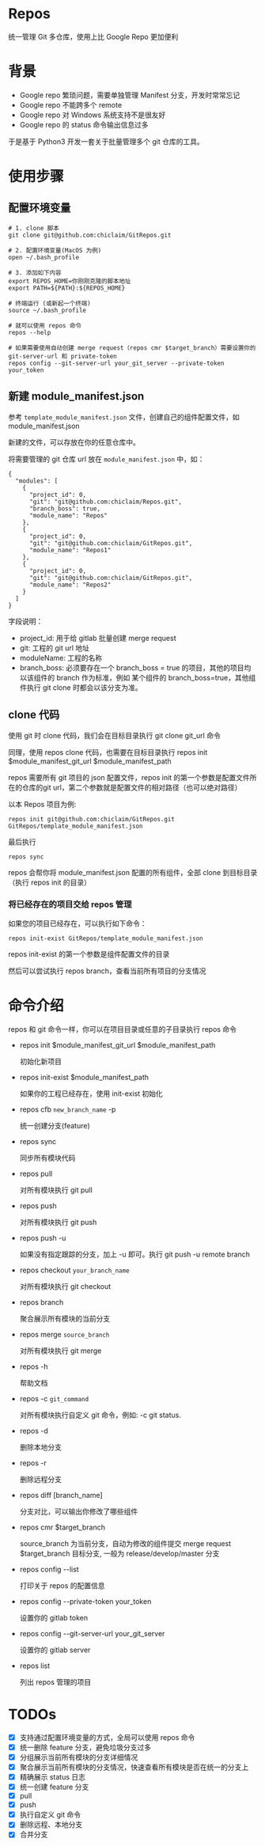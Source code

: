 # Repos
统一管理 Git 多仓库，使用上比 Google Repo 更加便利

# 背景
- Google repo 繁琐问题，需要单独管理 Manifest 分支，开发时常常忘记
- Google repo 不能跨多个 remote
- Google repo 对 Windows 系统支持不是很友好
- Google repo 的 status 命令输出信息过多

于是基于 Python3 开发一套关于批量管理多个 git 仓库的工具。


# 使用步骤

## 配置环境变量

```
# 1. clone 脚本
git clone git@github.com:chiclaim/GitRepos.git

# 2. 配置环境变量(MacOS 为例)
open ~/.bash_profile

# 3. 添加如下内容
export REPOS_HOME=你刚刚克隆的脚本地址
export PATH=${PATH}:${REPOS_HOME}

# 终端运行 (或新起一个终端)
source ~/.bash_profile

# 就可以使用 repos 命令
repos --help

# 如果需要使用自动创建 merge request（repos cmr $target_branch）需要设置你的 git-server-url 和 private-token
repos config --git-server-url your_git_server --private-token your_token

```


## 新建 module_manifest.json

参考 `template_module_manifest.json` 文件，创建自己的组件配置文件，如 module_manifest.json

新建的文件，可以存放在你的任意仓库中。

将需要管理的 git 仓库 url 放在 `module_manifest.json` 中，如：

```
{
  "modules": [
    {
      "project_id": 0,
      "git": "git@github.com:chiclaim/Repos.git",
      "branch_boss": true,
      "module_name": "Repos"
    },
    {
      "project_id": 0,
      "git": "git@github.com:chiclaim/GitRepos.git",
      "module_name": "Repos1"
    },
    {
      "project_id": 0,
      "git": "git@github.com:chiclaim/GitRepos.git",
      "module_name": "Repos2"
    }
  ]
}
```

字段说明：

- project_id: 用于给 gitlab 批量创建 merge request
- git: 工程的 git url 地址
- moduleName: 工程的名称
- branch_boss: 必须要存在一个 branch_boss = true 的项目，其他的项目均以该组件的 branch 作为标准，例如 某个组件的 branch_boss=true，其他组件执行 git clone 时都会以该分支为准。


## clone 代码

使用 git 时 clone 代码，我们会在目标目录执行 git clone git_url 命令

同理，使用 repos clone 代码，也需要在目标目录执行 repos init $module_manifest_git_url $module_manifest_path

repos 需要所有 git 项目的 json 配置文件，repos init 的第一个参数是配置文件所在的仓库的git url，第二个参数就是配置文件的相对路径（也可以绝对路径）

以本 Repos 项目为例:

```
repos init git@github.com:chiclaim/GitRepos.git GitRepos/template_module_manifest.json
```

最后执行

```
repos sync
```

repos 会帮你将 module_manifest.json 配置的所有组件，全部 clone 到目标目录（执行 repos init 的目录）

### 将已经存在的项目交给 repos 管理

如果您的项目已经存在，可以执行如下命令：

```
repos init-exist GitRepos/template_module_manifest.json
```

repos init-exist 的第一个参数是组件配置文件的目录

然后可以尝试执行 repos branch，查看当前所有项目的分支情况

# 命令介绍

repos 和 git 命令一样，你可以在项目目录或任意的子目录执行 repos 命令



- repos init $module_manifest_git_url $module_manifest_path

    初始化新项目

- repos init-exist $module_manifest_path

    如果你的工程已经存在，使用 init-exist 初始化

- repos cfb `new_branch_name` -p

    统一创建分支(feature)

- repos sync

    同步所有模块代码

- repos pull

    对所有模块执行 git pull

- repos push

    对所有模块执行 git push

- repos push -u

    如果没有指定跟踪的分支，加上 -u 即可。执行 git push -u remote branch

- repos checkout `your_branch_name`

    对所有模块执行 git checkout

- repos branch

    聚合展示所有模块的当前分支

- repos merge `source_branch`

    对所有模块执行 git merge

- repos -h

    帮助文档

- repos -c `git_command`

    对所有模块执行自定义 git 命令，例如: -c git status.

- repos -d

    删除本地分支

- repos -r

    删除远程分支

- repos diff [branch_name]

    分支对比，可以输出你修改了哪些组件

- repos cmr $target_branch

    source_branch 为当前分支，自动为修改的组件提交 merge request
    $target_branch 目标分支, 一般为 release/develop/master 分支

- repos config --list

    打印关于 repos 的配置信息

- repos config --private-token your_token

    设置你的 gitlab token

- repos config --git-server-url your_git_server

    设置你的 gitlab server

- repos list

    列出 repos 管理的项目

# TODOs
- [x] 支持通过配置环境变量的方式，全局可以使用 repos 命令
- [x] 统一删除 feature 分支，避免垃圾分支过多
- [x] 分组展示当前所有模块的分支详细情况
- [x] 聚合展示当前所有模块的分支情况，快速查看所有模块是否在统一的分支上
- [x] 精确展示 status 日志
- [x] 统一创建 feature 分支
- [x] pull
- [x] push
- [x] 执行自定义 git 命令
- [x] 删除远程、本地分支
- [x] 合并分支
